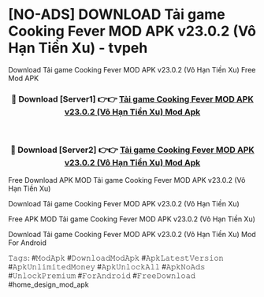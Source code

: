 # [NO-ADS] DOWNLOAD Tải game Cooking Fever MOD APK v23.0.2 (Vô Hạn Tiền Xu) - tvpeh
Download Tải game Cooking Fever MOD APK v23.0.2 (Vô Hạn Tiền Xu) Free Mod APK

<div align="center">
<h3>🔴 Download [Server1] 👉👉 <a href="https://apk-comot.site?title=Tải_game_Cooking_Fever_MOD_APK_v23.0.2_(Vô_Hạn_Tiền_Xu)">Tải game Cooking Fever MOD APK v23.0.2 (Vô Hạn Tiền Xu) Mod Apk</a></h3><br>

<h3>🔴 Download [Server2] 👉👉 <a href="https://apk-comot.site?title=Tải_game_Cooking_Fever_MOD_APK_v23.0.2_(Vô_Hạn_Tiền_Xu)">Tải game Cooking Fever MOD APK v23.0.2 (Vô Hạn Tiền Xu) Mod Apk</a></h3>
</div>


Free Download APK MOD Tải game Cooking Fever MOD APK v23.0.2 (Vô Hạn Tiền Xu)

Download Tải game Cooking Fever MOD APK v23.0.2 (Vô Hạn Tiền Xu) 

Free APK MOD Tải game Cooking Fever MOD APK v23.0.2 (Vô Hạn Tiền Xu) 

Download Tải game Cooking Fever MOD APK v23.0.2 (Vô Hạn Tiền Xu) Mod For Android

𝚃𝚊𝚐𝚜: #𝙼𝚘𝚍𝙰𝚙𝚔 #𝙳𝚘𝚠𝚗𝚕𝚘𝚊𝚍𝙼𝚘𝚍𝙰𝚙𝚔 #𝙰𝚙𝚔𝙻𝚊𝚝𝚎𝚜𝚝𝚅𝚎𝚛𝚜𝚒𝚘𝚗 #𝙰𝚙𝚔𝚄𝚗𝚕𝚒𝚖𝚒𝚝𝚎𝚍𝙼𝚘𝚗𝚎𝚢 #𝙰𝚙𝚔𝚄𝚗𝚕𝚘𝚌𝚔𝙰𝚕𝚕 #𝙰𝚙𝚔𝙽𝚘𝙰𝚍𝚜 #𝚄𝚗𝚕𝚘𝚌𝚔𝙿𝚛𝚎𝚖𝚒𝚞𝚖 #𝙵𝚘𝚛𝙰𝚗𝚍𝚛𝚘𝚒𝚍 #𝙵𝚛𝚎𝚎𝙳𝚘𝚠𝚗𝚕𝚘𝚊𝚍 #home_design_mod_apk
